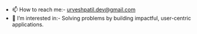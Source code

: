 - 📫 How to reach me:- urveshpatil.dev@gmail.com     
- 👀 I’m interested in:- Solving problems by building impactful, user-centric applications. 
  
  

  

<!---
urveshpatil1/urveshpatil1 is a ✨ special ✨ repository because its `README.md` (this file) appears on your GitHub profile.
You can click the Preview link to take a look at your changes.
--->

